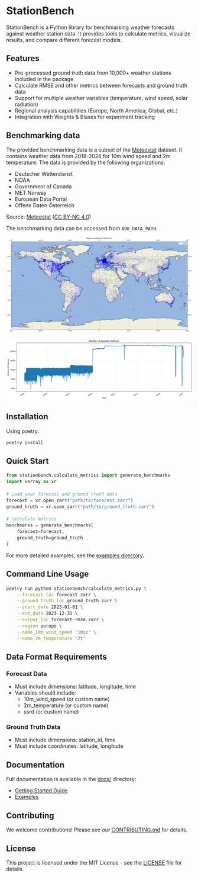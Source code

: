 # StationBench

StationBench is a Python library for benchmarking weather forecasts against weather station data. It provides tools to calculate metrics, visualize results, and compare different forecast models.

## Features

- Pre-processed ground truth data from 10,000+ weather stations included in the package
- Calculate RMSE and other metrics between forecasts and ground truth data
- Support for multiple weather variables (temperature, wind speed, solar radiation)
- Regional analysis capabilities (Europe, North America, Global, etc.)
- Integration with Weights & Biases for experiment tracking

## Benchmarking data

The provided benchmarking data is a subset of the [Meteostat](https://dev.meteostat.net/) dataset. It contains weather data from 2018-2024 for 10m wind speed and 2m temperature. The data is provided by the following organizations:
- Deutscher Wetterdienst
- NOAA
- Government of Canada
- MET Norway
- European Data Portal
- Offene Daten Österreich

Source: [Meteostat](https://dev.meteostat.net/) ([CC BY-NC 4.0](https://creativecommons.org/licenses/by-nc/4.0/legalcode))


The benchmarking data can be accessed from `ADD_DATA_PATH`.

![Map of weather stations used for benchmarking](docs/assets/stations_2023_map.png)

![Number of stations reporting over time](docs/assets/stations_2018-2024.png)

## Installation

Using poetry:
```bash
poetry install
```

## Quick Start

```python
from stationbench.calculate_metrics import generate_benchmarks
import xarray as xr

# Load your forecast and ground truth data
forecast = xr.open_zarr("path/to/forecast.zarr")
ground_truth = xr.open_zarr("path/to/ground_truth.zarr")

# Calculate metrics
benchmarks = generate_benchmarks(
    forecast=forecast,
    ground_truth=ground_truth
)
```

For more detailed examples, see the [examples directory](./examples).

## Command Line Usage
```bash
poetry run python stationbench/calculate_metrics.py \
    --forecast_loc forecast.zarr \
    --ground_truth_loc ground_truth.zarr \
    --start_date 2023-01-01 \
    --end_date 2023-12-31 \
    --output_loc forecast-rmse.zarr \
    --region europe \
    --name_10m_wind_speed "10si" \
    --name_2m_temperature "2t"
```

## Data Format Requirements

### Forecast Data
- Must include dimensions: latitude, longitude, time
- Variables should include:
  - 10m_wind_speed (or custom name)
  - 2m_temperature (or custom name)
  - ssrd (or custom name)

### Ground Truth Data
- Must include dimensions: station_id, time
- Must include coordinates: latitude, longitude

## Documentation

Full documentation is available in the [docs/](./docs/) directory:
- [Getting Started Guide](docs/getting-started.md)
- [Examples](docs/examples.md)

## Contributing

We welcome contributions! Please see our [CONTRIBUTING.md](CONTRIBUTING.md) for details.

## License

This project is licensed under the MIT License - see the [LICENSE](LICENSE) file for details.

